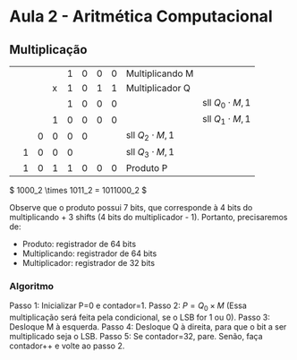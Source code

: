 # Aula 2 - Aritmética Computacional

## Multiplicação

|||||||||||
|--|--|--|--|--|--|--|--|--|--|
|||||1 |0 |0 |0 | Multiplicando M|
||||x| 1| 0| 1| 1| Multiplicador Q|
|||||1 |0 |0 |0 ||sll $Q_0\cdot M, 1$|
||||1|0 |0 |0 | 0||sll $Q_1\cdot M, 1$|
|||0 |0 |0 |0 | ||sll $Q_2\cdot M, 1$|
||1 |0 |0 |0 | |||sll $Q_3\cdot M, 1$|
||1 |0 |1 |1 |0 |0|0|Produto P|

$ 1000_2 \times 1011_2 = 1011000_2 $

Observe que o produto possui 7 bits, que corresponde à 4 bits do multiplicando + 3 shifts (4 bits do multiplicador - 1). Portanto, precisaremos de:

- Produto: registrador de 64 bits
- Multiplicando: registrador de 64 bits
- Multiplicador: registrador de 32 bits

### Algoritmo

Passo 1: Inicializar P=0 e contador=1.
Passo 2: $P=Q_0\times M$ (Essa multiplicação será feita pela condicional, se o LSB for 1 ou 0).
Passo 3: Desloque M à esquerda.
Passo 4: Desloque Q à direita, para que o bit a ser multiplicado seja o LSB.
Passo 5: Se contador=32, pare. Senão, faça contador++ e volte ao passo 2.
